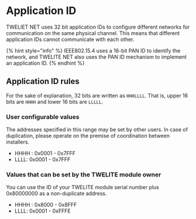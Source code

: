 # Application ID

TWELIET NET uses 32 bit application IDs to configure different networks for communication on the same physical channel. This means that different application IDs cannot communicate with each other.

{% hint style="info" %}
IEEE802.15.4 uses a 16-bit PAN ID to identify the network, and TWELITE NET also uses the PAN ID mechanism to implement an application ID.
{% endhint %}

## Application ID rules

For the sake of explanation, 32 bits are written as `HHHLLLL`. That is, upper 16 bits are `HHHH` and lower 16 bits are `LLLLL`.

### User configurable values

The addresses specified in this range may be set by other users. In case of duplication, please operate on the premise of coordination between installers.

* HHHH : 0x0001 - 0x7FFF
* LLLL: 0x0001 - 0x7FFF

### Values that can be set by the TWELITE module owner

You can use the ID of your TWELITE module serial number plus 0x80000000 as a non-duplicate address.

* HHHH : 0x8000 - 0x8FFF
* LLLL: 0x0001 - 0xFFFE

